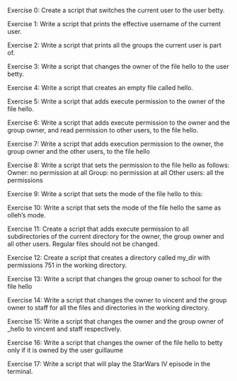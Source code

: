 Exercise 0: Create a script that switches the current user to the user betty.

Exercise 1: Write a script that prints the effective username of the current user.

Exercise 2: Write a script that prints all the groups the current user is part of.

Exercise 3: Write a script that changes the owner of the file hello to the user betty.

Exercise 4: Write a script that creates an empty file called hello.

Exercise 5: Write a script that adds execute permission to the owner of the file hello.

Exercise 6: Write a script that adds execute permission to the owner and the group owner, and read permission to other users, to the file hello.

Exercise 7: Write a script that adds execution permission to the owner, the group owner and the other users, to the file hello

Exercise 8: Write a script that sets the permission to the file hello as follows: Owner: no permission at all Group: no permission at all Other users: all the permissions

Exercise 9: Write a script that sets the mode of the file hello to this:

Exercise 10: Write a script that sets the mode of the file hello the same as olleh’s mode.

Exercise 11: Create a script that adds execute permission to all subdirectories of the current directory for the owner, the group owner and all other users. Regular files should not be changed.

Exercise 12: Create a script that creates a directory called my_dir with permissions 751 in the working directory.

Exercise 13: Write a script that changes the group owner to school for the file hello

Exercise 14: Write a script that changes the owner to vincent and the group owner to staff for all the files and directories in the working directory.

Exercise 15: Write a script that changes the owner and the group owner of _hello to vincent and staff respectively.

Exercise 16: Write a script that changes the owner of the file hello to betty only if it is owned by the user guillaume

Exercise 17: Write a script that will play the StarWars IV episode in the terminal.

